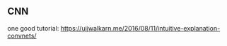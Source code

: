 CNN
--------------------

one good tutorial: https://ujjwalkarn.me/2016/08/11/intuitive-explanation-convnets/

